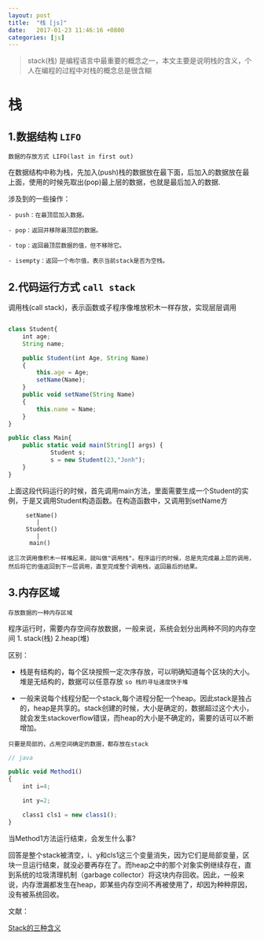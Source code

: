 ```yaml
---
layout: post
title:  "栈 [js]"
date:   2017-01-23 11:46:16 +0800
categories: [js]
---
```


> stack(栈) 是编程语言中最重要的概念之一，本文主要是说明栈的含义，个人在编程的过程中对栈的概念总是很含糊

# 栈 

## 1.数据结构 `LIFO`

`数据的存放方式 LIFO(last in first out)`

在数据结构中称为栈，先加入(push)栈的数据放在最下面，后加入的数据放在最上面，使用的时候先取出(pop)最上层的数据，也就是最后加入的数据.


涉及到的一些操作：

```
- push：在最顶层加入数据。

- pop：返回并移除最顶层的数据。

- top：返回最顶层数据的值，但不移除它。

- isempty：返回一个布尔值，表示当前stack是否为空栈。
```


## 2.代码运行方式 `call stack`

调用栈(call stack)，表示函数或子程序像堆放积木一样存放，实现层层调用

```javascript

class Student{
    int age;              
    String name;      

    public Student(int Age, String Name)
    {
        this.age = Age;
        setName(Name);
    }
    public void setName(String Name)
    {
        this.name = Name;
    }
}

public class Main{
    public static void main(String[] args) {
            Student s;           
            s = new Student(23,"Jonh");
    }
}

```

上面这段代码运行的时候，首先调用main方法，里面需要生成一个Student的实例，于是又调用Student构造函数。在构造函数中，又调用到setName方

```
     setName()
        |
     Student()
        |
      main()

这三次调用像积木一样堆起来，就叫做"调用栈"。程序运行的时候，总是先完成最上层的调用，然后将它的值返回到下一层调用，直至完成整个调用栈，返回最后的结果。

```

## 3.内存区域 

`存放数据的一种内存区域`

程序运行时，需要内存空间存放数据，一般来说，系统会划分出两种不同的内存空间 1. stack(栈)  2.heap(堆)

区别：

- 栈是有结构的，每个区块按照一定次序存放，可以明确知道每个区块的大小。堆是无结构的，数据可以任意存放 `so 栈的寻址速度快于堆`

- 一般来说每个线程分配一个stack,每个进程分配一个heap。因此stack是独占的，heap是共享的。stack创建的时候，大小是确定的，数据超过这个大小，就会发生stackoverflow错误，而heap的大小是不确定的，需要的话可以不断增加。

`只要是局部的，占用空间确定的数据，都存放在stack`

```javascript
// java

public void Method1()
{
    int i=4;

    int y=2;

    class1 cls1 = new class1();
}
```

当Method1方法运行结束，会发生什么事?

回答是整个stack被清空，i、y和cls1这三个变量消失，因为它们是局部变量，区块一旦运行结束，就没必要再存在了。而heap之中的那个对象实例继续存在，直到系统的垃圾清理机制（garbage collector）将这块内存回收。因此，一般来说，内存泄漏都发生在heap，即某些内存空间不再被使用了，却因为种种原因，没有被系统回收。


文献：

[Stack的三种含义](http://www.ruanyifeng.com/blog/2013/11/stack.html)



